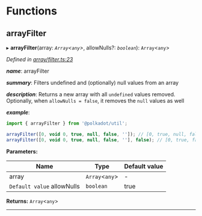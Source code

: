 

# Functions

<a id="arrayfilter"></a>

##  arrayFilter

▸ **arrayFilter**(array: *`Array`<`any`>*, allowNulls?: *`boolean`*): `Array`<`any`>

*Defined in [array/filter.ts:23](https://github.com/polkadot-js/common/blob/6506c10/packages/util/src/array/filter.ts#L23)*

*__name__*: arrayFilter

*__summary__*: Filters undefined and (optionally) null values from an array

*__description__*: Returns a new array with all `undefined` values removed. Optionally, when `allowNulls = false`, it removes the `null` values as well

*__example__*:   

```javascript
import { arrayFilter } from '@polkadot/util';

arrayFilter([0, void 0, true, null, false, '']); // [0, true, null, false, '']
arrayFilter([0, void 0, true, null, false, ''], false); // [0, true, false, '']
```

**Parameters:**

| Name | Type | Default value |
| ------ | ------ | ------ |
| array | `Array`<`any`> | - |
| `Default value` allowNulls | `boolean` | true |

**Returns:** `Array`<`any`>

___


